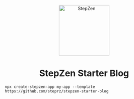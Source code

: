 <p align="center">
  <a href="https://www.stepzen.com">
    <img alt="StepZen" src="https://stepzen.com/images/logo.svg" width="160" />
  </a>
</p>
<h1 align="center">
  StepZen Starter Blog
</h1>

```shell
npx create-stepzen-app my-app --template https://github.com/steprz/stepzen-starter-blog
```
